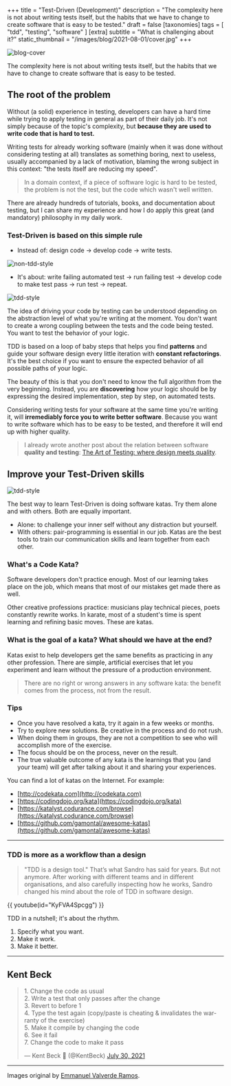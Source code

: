 +++
title = "Test-Driven (Development)"
description = "The complexity here is not about writing tests itself, but the habits that we have to change to create software that is easy to be tested."
draft = false
[taxonomies]
tags = [ "tdd", "testing", "software" ]
[extra]
subtitle = "What is challenging about it?"
static_thumbnail = "/images/blog/2021-08-01/cover.jpg"
+++

![blog-cover](/images/blog/2021-08-01/cover.jpg)

The complexity here is not about writing tests itself, but the habits that we have to change to create software that is
easy to be tested.

<!-- more -->

## The root of the problem

Without (a solid) experience in testing, developers can have a hard time while trying to apply testing in general as
part of their daily job. It's not simply because of the topic's complexity, but **because they are used to write
code that is hard to test.**

Writing tests for already working software (mainly when it was done without considering testing at all) translates as
something boring, next to useless, usually accompanied by a lack of motivation, blaming the wrong subject in this
context: "the tests itself are reducing my speed".

> In a domain context, if a piece of software logic is hard to be tested, the problem is not the test, but the code which wasn't well written.

There are already hundreds of tutorials, books, and documentation about testing, but I can share my experience and how I
do apply this great (and mandatory) philosophy in my daily work.

### Test-Driven is based on this simple rule

- Instead of: design code -> develop code -> write tests.

![non-tdd-style](/images/blog/2021-08-01/non-tdd-style.png)

- It's about: write failing automated test -> run failing test -> develop code to make test pass -> run test -> repeat.

![tdd-style](/images/blog/2021-08-01/tdd-style.png)

The idea of driving your code by testing can be understood depending on the abstraction level of what you're writing at
the moment. You don't want to create a wrong coupling between the tests and the code being tested. You want to test the
behavior of your logic.

TDD is based on a loop of baby steps that helps you find **patterns** and guide your software design every little iteration
with **constant refactorings**. It's the best choice if you want to ensure the expected behavior of all possible paths of
your logic.

The beauty of this is that you don't need to know the full algorithm from the very beginning. Instead, you are
**discovering** how your logic should be by expressing the desired implementation, step by step, on automated tests.

Considering writing tests for your software at the same time you're writing it, will **irremediably force you to write
better software**. Because you want to write software which has to be easy to be tested, and therefore it will end up with
higher quality.

> I already wrote another post about the relation between software **quality and testing**: [The Art of Testing: where design meets quality](/blog/the-art-of-testing/).

## Improve your Test-Driven skills

![tdd-style](/images/blog/2021-08-01/tdd-style-with-git.png)

The best way to learn Test-Driven is doing software katas. Try them alone and with others. Both are equally important.

- Alone: to challenge your inner self without any distraction but yourself.
- With others: pair-programming is essential in our job. Katas are the best tools to train our communication skills and
  learn together from each other.

### What's a Code Kata?

Software developers don't practice enough. Most of our learning takes place on the job, which means that most of our
mistakes get made there as well.

Other creative professions practice: musicians play technical pieces, poets constantly rewrite works. In karate, most of
a student's time is spent learning and refining basic moves. These are katas.

### What is the goal of a kata? What should we have at the end?

Katas exist to help developers get the same benefits as practicing in any other profession. There are simple, artificial
exercises that let you experiment and learn without the pressure of a production environment.

> There are no right or wrong answers in any software kata: the benefit comes from the process, not from the result.

### Tips

- Once you have resolved a kata, try it again in a few weeks or months.
- Try to explore new solutions. Be creative in the process and do not rush.
- When doing them in groups, they are not a competition to see who will accomplish more of the exercise.
- The focus should be on the process, never on the result.
- The true valuable outcome of any kata is the learnings that you (and your team) will get after talking about it and
  sharing your experiences.

You can find a lot of katas on the Internet. For example:

- [http://codekata.com](http://codekata.com)
- [https://codingdojo.org/kata](https://codingdojo.org/kata)
- [https://katalyst.codurance.com/browse](https://katalyst.codurance.com/browse)
- [https://github.com/gamontal/awesome-katas](https://github.com/gamontal/awesome-katas)

---

### TDD is more as a workflow than a design

> "TDD is a design tool." That’s what Sandro has said for years. But not anymore. After working with different teams and in different organisations, and also carefully inspecting how he works, Sandro changed his mind about the role of TDD in software design.

{{ youtube(id="KyFVA4Spcgg") }}

TDD in a nutshell; it's about the rhythm.

1) Specify what you want.
2) Make it work.
3) Make it better.

---

## Kent Beck

<blockquote class="twitter-tweet"><p lang="en" dir="ltr">1. Change the code as usual<br>2. Write a test that only passes after the change<br>3. Revert to before 1<br>4. Type the test again (copy/paste is cheating &amp; invalidates the warranty of the exercise)<br>5. Make it compile by changing the code<br>6. See it fail<br>7. Change the code to make it pass</p>&mdash; Kent Beck 🌻 (@KentBeck) <a href="https://twitter.com/KentBeck/status/1421257650113634304?ref_src=twsrc%5Etfw">July 30, 2021</a></blockquote> <script async src="https://platform.twitter.com/widgets.js" charset="utf-8"></script>

---

Images original by [Emmanuel Valverde Ramos](https://x.com/evrtrabajo).

